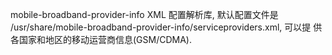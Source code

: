 mobile-broadband-provider-info XML 配置解析库, 默认配置文件是
/usr/share/mobile-broadband-provider-info/serviceproviders.xml, 可以提
供各国家和地区的移动运营商信息(GSM/CDMA).
